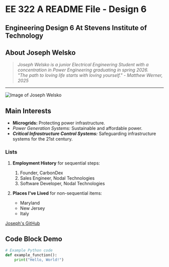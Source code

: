 # EE 322 A README File - Design 6
## Engineering Design 6 At Stevens Institute of Technology

## About Joseph Welsko
> *Joseph Welsko is a junior Electrical Engineering Student with a concentration in Power Engineering graduating in spring 2026.*<br>
> *"The path to loving life starts with loving yourself." - Matthew Werner, 2025*
---

![Image of Joseph Welsko](https://media.licdn.com/dms/image/v2/D4E03AQHRzoTArei81g/profile-displayphoto-shrink_400_400/B4EZOrjK5mHkAk-/0/1733749944486?e=1743638400&v=beta&t=I_0jiHU8YCSkflioCin8hwWJSAyWgnHYfKmlxDwU-6Y)

## **Main Interests**
- **Microgrids:** Protecting power infrastructure.
- *Power Generation Systems:* Sustainable and affordable power.
- ***Critical Infrastructure Control Systems:*** Safeguarding infrastructure systems for the 21st century.

### Lists 
1. **Employment History** for sequential steps:
   1. Founder, CarbonDex
   2. Sales Engineer, Nodal Technologies
   3. Software Developer, Nodal Technologies
  
      
2. **Places I've Lived** for non-sequential items:
   - Maryland
   - New Jersey
   - Italy


[Joseph's GitHub](https://www.github.com/jwelsko)

## **Code Block Demo**
```python
# Example Python code
def example_function():
    print("Hello, World!")
